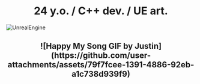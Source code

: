 <h1 align="center">24 y.o. / C++ dev. / UE art.</h1>

![UnrealEngine](https://media.graphassets.com/qiFQiyH6TiuMdOIA5yZJ)

<h2 align="center">![Happy My Song GIF by Justin](https://github.com/user-attachments/assets/79f7fcee-1391-4886-92eb-a1c738d939f9)</h2>

<!--
**DZHEYKILL/DZHEYKILL** is a ✨ _special_ ✨ repository because its `README.md` (this file) appears on your GitHub profile.


Here are some ideas to get you started:

- 🔭 I’m currently working on ...
- 🌱 I’m currently learning ...
- 👯 I’m looking to collaborate on ...
- 🤔 I’m looking for help with ...
- 💬 Ask me about ...
- 📫 How to reach me: ...
- 😄 Pronouns: ...
- ⚡ Fun fact: ...
-->
